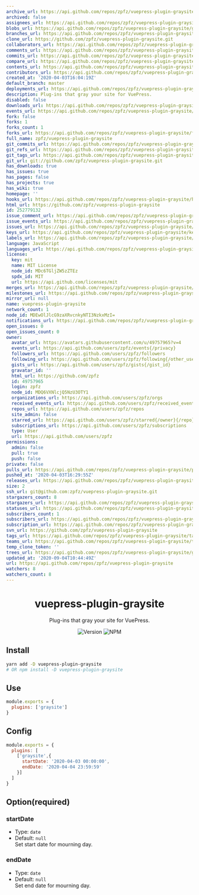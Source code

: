 ```yaml
---
archive_url: https://api.github.com/repos/zpfz/vuepress-plugin-graysite/{archive_format}{/ref}
archived: false
assignees_url: https://api.github.com/repos/zpfz/vuepress-plugin-graysite/assignees{/user}
blobs_url: https://api.github.com/repos/zpfz/vuepress-plugin-graysite/git/blobs{/sha}
branches_url: https://api.github.com/repos/zpfz/vuepress-plugin-graysite/branches{/branch}
clone_url: https://github.com/zpfz/vuepress-plugin-graysite.git
collaborators_url: https://api.github.com/repos/zpfz/vuepress-plugin-graysite/collaborators{/collaborator}
comments_url: https://api.github.com/repos/zpfz/vuepress-plugin-graysite/comments{/number}
commits_url: https://api.github.com/repos/zpfz/vuepress-plugin-graysite/commits{/sha}
compare_url: https://api.github.com/repos/zpfz/vuepress-plugin-graysite/compare/{base}...{head}
contents_url: https://api.github.com/repos/zpfz/vuepress-plugin-graysite/contents/{+path}
contributors_url: https://api.github.com/repos/zpfz/vuepress-plugin-graysite/contributors
created_at: '2020-04-03T16:04:19Z'
default_branch: master
deployments_url: https://api.github.com/repos/zpfz/vuepress-plugin-graysite/deployments
description: Plug-ins that gray your site for VuePress.
disabled: false
downloads_url: https://api.github.com/repos/zpfz/vuepress-plugin-graysite/downloads
events_url: https://api.github.com/repos/zpfz/vuepress-plugin-graysite/events
fork: false
forks: 1
forks_count: 1
forks_url: https://api.github.com/repos/zpfz/vuepress-plugin-graysite/forks
full_name: zpfz/vuepress-plugin-graysite
git_commits_url: https://api.github.com/repos/zpfz/vuepress-plugin-graysite/git/commits{/sha}
git_refs_url: https://api.github.com/repos/zpfz/vuepress-plugin-graysite/git/refs{/sha}
git_tags_url: https://api.github.com/repos/zpfz/vuepress-plugin-graysite/git/tags{/sha}
git_url: git://github.com/zpfz/vuepress-plugin-graysite.git
has_downloads: true
has_issues: true
has_pages: false
has_projects: true
has_wiki: true
homepage: ''
hooks_url: https://api.github.com/repos/zpfz/vuepress-plugin-graysite/hooks
html_url: https://github.com/zpfz/vuepress-plugin-graysite
id: 252779132
issue_comment_url: https://api.github.com/repos/zpfz/vuepress-plugin-graysite/issues/comments{/number}
issue_events_url: https://api.github.com/repos/zpfz/vuepress-plugin-graysite/issues/events{/number}
issues_url: https://api.github.com/repos/zpfz/vuepress-plugin-graysite/issues{/number}
keys_url: https://api.github.com/repos/zpfz/vuepress-plugin-graysite/keys{/key_id}
labels_url: https://api.github.com/repos/zpfz/vuepress-plugin-graysite/labels{/name}
language: JavaScript
languages_url: https://api.github.com/repos/zpfz/vuepress-plugin-graysite/languages
license:
  key: mit
  name: MIT License
  node_id: MDc6TGljZW5zZTEz
  spdx_id: MIT
  url: https://api.github.com/licenses/mit
merges_url: https://api.github.com/repos/zpfz/vuepress-plugin-graysite/merges
milestones_url: https://api.github.com/repos/zpfz/vuepress-plugin-graysite/milestones{/number}
mirror_url: null
name: vuepress-plugin-graysite
network_count: 1
node_id: MDEwOlJlcG9zaXRvcnkyNTI3NzkxMzI=
notifications_url: https://api.github.com/repos/zpfz/vuepress-plugin-graysite/notifications{?since,all,participating}
open_issues: 0
open_issues_count: 0
owner:
  avatar_url: https://avatars.githubusercontent.com/u/49757965?v=4
  events_url: https://api.github.com/users/zpfz/events{/privacy}
  followers_url: https://api.github.com/users/zpfz/followers
  following_url: https://api.github.com/users/zpfz/following{/other_user}
  gists_url: https://api.github.com/users/zpfz/gists{/gist_id}
  gravatar_id: ''
  html_url: https://github.com/zpfz
  id: 49757965
  login: zpfz
  node_id: MDQ6VXNlcjQ5NzU3OTY1
  organizations_url: https://api.github.com/users/zpfz/orgs
  received_events_url: https://api.github.com/users/zpfz/received_events
  repos_url: https://api.github.com/users/zpfz/repos
  site_admin: false
  starred_url: https://api.github.com/users/zpfz/starred{/owner}{/repo}
  subscriptions_url: https://api.github.com/users/zpfz/subscriptions
  type: User
  url: https://api.github.com/users/zpfz
permissions:
  admin: false
  pull: true
  push: false
private: false
pulls_url: https://api.github.com/repos/zpfz/vuepress-plugin-graysite/pulls{/number}
pushed_at: '2020-04-03T16:29:55Z'
releases_url: https://api.github.com/repos/zpfz/vuepress-plugin-graysite/releases{/id}
size: 2
ssh_url: git@github.com:zpfz/vuepress-plugin-graysite.git
stargazers_count: 8
stargazers_url: https://api.github.com/repos/zpfz/vuepress-plugin-graysite/stargazers
statuses_url: https://api.github.com/repos/zpfz/vuepress-plugin-graysite/statuses/{sha}
subscribers_count: 1
subscribers_url: https://api.github.com/repos/zpfz/vuepress-plugin-graysite/subscribers
subscription_url: https://api.github.com/repos/zpfz/vuepress-plugin-graysite/subscription
svn_url: https://github.com/zpfz/vuepress-plugin-graysite
tags_url: https://api.github.com/repos/zpfz/vuepress-plugin-graysite/tags
teams_url: https://api.github.com/repos/zpfz/vuepress-plugin-graysite/teams
temp_clone_token: ''
trees_url: https://api.github.com/repos/zpfz/vuepress-plugin-graysite/git/trees{/sha}
updated_at: '2020-09-04T10:44:49Z'
url: https://api.github.com/repos/zpfz/vuepress-plugin-graysite
watchers: 8
watchers_count: 8
---
```


<h1 align="center">vuepress-plugin-graysite</h1>
<div align="center">

Plug-ins that gray your site for VuePress.

![Version](https://img.shields.io/github/package-json/v/zpfz/vuepress-plugin-graysite?style=flat-square)
![NPM](https://img.shields.io/npm/l/vuepress-plugin-graysite?style=flat-square)

</div>

## Install

```sh
yarn add -D vuepress-plugin-graysite
# OR npm install -D vuepress-plugin-graysite
```

## Use

```js
module.exports = {
  plugins: ['graysite']
}
```
## Config
```js
module.exports = {
  plugins: [
    ['graysite',{
      startDate: '2020-04-03 00:00:00',
      endDate: '2020-04-04 23:59:59'
    }]
  ]
}
```

## Option(required)

### startDate
- Type: `date`
- Default: `null`   
Set start date for mourning day.

### endDate
- Type: `date`
- Default: `null`    
Set end date for mourning day.